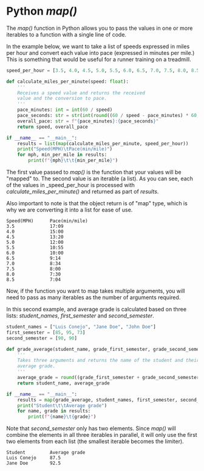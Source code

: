 # Python _map()_

The _map()_ function in Python allows you to pass the values in one or more iterables to a function with a single line of code.

In the example below, we want to take a list of speeds expressed in miles per hour and convert each value into pace (expressed in minutes per mile.)
This is something that would be useful for a runner training on a treadmill.

```python
speed_per_hour = [3.5, 4.0, 4.5, 5.0, 5.5, 6.0, 6.5, 7.0, 7.5, 8.0, 8.5]

def calculate_miles_per_minute(speed: float):
    '''
    Receives a speed value and returns the received
    value and the conversion to pace.
    '''
    pace_minutes: int = int(60 / speed)
    pace_seconds: str = str(int(round((60 / speed - pace_minutes) * 60, 0))).zfill(2)
    overall_pace: str = f"{pace_minutes}:{pace_seconds}"
    return speed, overall_pace

if __name__ == "__main__":
    results = list(map(calculate_miles_per_minute, speed_per_hour))
    print("Speed(MPH)\tPace(min/mile)")
    for mph, min_per_mile in results:
        print(f"{mph}\t\t{min_per_mile}")
```

The first value passed to _map()_ is the function that your values will be "mapped" to.
The second value is an iterable (a list). As you can see, each of the values in _speed_per_hour
is processed with _calculate\_miles\_per\_minute()_ and returned as part of _results_.

Also important to note is that the object return is of "map" type, which is why we are converting
it into a list for ease of use.

```
Speed(MPH)      Pace(min/mile)
3.5             17:09
4.0             15:00
4.5             13:20
5.0             12:00
5.5             10:55
6.0             10:00
6.5             9:14
7.0             8:34
7.5             8:00
8.0             7:30
8.5             7:04
```

Now, if the function you want to map takes multiple arguments, you will need to pass as many iterables as the number of arguments required.

In this second example, and average grade is calculated based on three lists: _student\_names_, _first\_semester_ and _second\_semester_.

```python
student_names = ["Luis Conejo", "Jane Doe", "John Doe"]
first_semester = [85, 95, 73]
second_semester = [90, 90]

def grade_average(student_name, grade_first_semester, grade_second_semester):
    '''
    Takes three arguments and returns the name of the student and their
    average grade.
    '''
    average_grade = round((grade_first_semester + grade_second_semester)/2, 2)
    return student_name, average_grade

if __name__ == "__main__":
    results = map(grade_average, student_names, first_semester, second_semester)
    print("Student\t\tAverage grade")
    for name, grade in results:
        print(f"{name}\t{grade}")
```
Note that _second\_semester_ only has two elements. Since _map()_ will combine the
elements in all three iterables in parallel, it will only use the first two elements
from each list (the smallest iterable becomes the limiter).

```
Student         Average grade
Luis Conejo     87.5
Jane Doe        92.5
```
